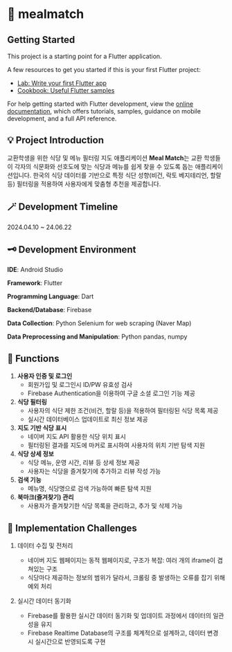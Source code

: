 # 🍴 mealmatch

## Getting Started

This project is a starting point for a Flutter application.

A few resources to get you started if this is your first Flutter project:

- [Lab: Write your first Flutter app](https://docs.flutter.dev/get-started/codelab)
- [Cookbook: Useful Flutter samples](https://docs.flutter.dev/cookbook)

For help getting started with Flutter development, view the
[online documentation](https://docs.flutter.dev/), which offers tutorials,
samples, guidance on mobile development, and a full API reference.


## 💡 Project Introduction
교환학생을 위한 식당 및 메뉴 필터링 지도 애플리케이션
**Meal Match**는 교환 학생들이 각자의 식문화와 선호도에 맞는 식당과 메뉴를 쉽게 찾을 수 있도록 돕는 애플리케이션입니다. 한국의 식당 데이터를 기반으로 특정 식단 성향(비건, 락토 베지테리언, 할랄 등) 필터링을 적용하여 사용자에게 맞춤형 추천을 제공합니다.


## 🪄 Development Timeline
2024.04.10 ~ 24.06.22


## 🗝️ Development Environment
**IDE**: Android Studio

**Framework**: Flutter

**Programming Language**: Dart

**Backend/Database**: Firebase

**Data Collection**: Python Selenium for web scraping (Naver Map)

**Data Preprocessing and Manipulation**: Python pandas, numpy


## 🎯 Functions
1. **사용자 인증 및 로그인**
   - 회원가입 및 로그인시 ID/PW 유효성 검사
   - Firebase Authentication을 이용하여 구글 소셜 로그인 기능 제공
2. **식당 필터링**
   - 사용자의 식단 제한 조건(비건, 할랄 등)을 적용하여 필터링된 식당 목록 제공
   - 실시간 데이터베이스 업데이트로 최신 정보 제공
3. **지도 기반 식당 표시**
   - 네이버 지도 API 활용한 식당 위치 표시
   - 필터링된 결과를 지도에 마커로 표시하여 사용자의 위치 기반 탐색 지원
4. **식당 상세 정보**
   - 식당 메뉴, 운영 시간, 리뷰 등 상세 정보 제공
   - 사용자는 식당을 즐겨찾기에 추가하고 리뷰 작성 가능
5. **검색 기능**
   - 메뉴명, 식당명으로 검색 가능하여 빠른 탐색 지원
6. **북마크(즐겨찾기) 관리**
   - 사용자가 즐겨찾기한 식당 목록을 관리하고, 추가 및 삭제 가능


## 🧀 Implementation Challenges
1. 데이터 수집 및 전처리
   - 네이버 지도 웹페이지는 동적 웹페이지로, 구조가 복잡: 여러 개의 iframe이 겹쳐있는 구조
   - 식당마다 제공하는 정보의 범위가 달라서, 크롤링 중 발생하는 오류를 잡기 위해 예외 처리

2. 실시간 데이터 동기화
   - Firebase를 활용한 실시간 데이터 동기화 및 업데이트 과정에서 데이터의 일관성을 유지
   -  Firebase Realtime Database의 구조를 체계적으로 설계하고, 데이터 변경 시 실시간으로 반영되도록 구현
